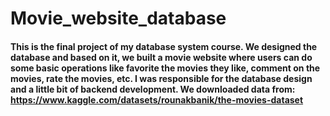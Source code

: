 # Movie_website_database
#### This is the final project of my database system course. We designed the database and based on it, we built a movie website where users can do some basic operations like favorite the movies they like, comment on the movies, rate the movies, etc. I was responsible for the database design and a little bit of backend development. We downloaded data from: https://www.kaggle.com/datasets/rounakbanik/the-movies-dataset
